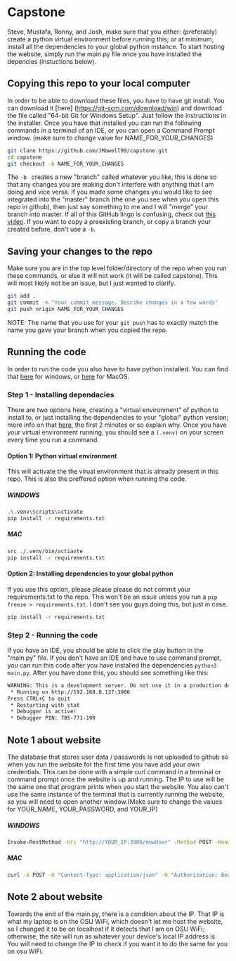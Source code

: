 # Capstone
Steve, Mustafa, Ronny, and Josh, make sure that you either: (preferably) create a python virtual environment before running this; or at minimum, install all the dependencies to your global python instance.  To start hosting the website, simply run the main.py file once you have installed the depencies (instuctions below).

## Copying this repo to your local computer
In order to be able to download these files, you have to have git install. You can download it [here] (https://git-scm.com/download/win) and download the file called "64-bit Git for Windows Setup".  Just follow the instructions in the installer.  Once you have that installed you can run the following commands in a terminal of an IDE, or you can open a Command Prompt window. (make sure to change value for NAME_FOR_YOUR_CHANGES)
```bash
git clone https://github.com/JMowell99/capstone.git
cd capstone
git checkout -b NAME_FOR_YOUR_CHANGES
```

The ```-b ``` creates a new "branch" called whatever you like, this is done so that any changes you are making don't interfere with anything that I am doing and vice versa.  If you made some changes you would like to see integrated into the "master" branch (the one you see when you open this repo in github), then just say something to me and I will "merge" your branch into master. If all of this GitHub lingo is confusing, check out [this video](https://www.youtube.com/watch?v=j7YDbrS9I48&ab_channel=RobertChatfield).  If you want to copy a preexisting branch, or copy a branch your created before, don't use a ```-b```.

## Saving your changes to the repo
Make sure you are in the top level folder/directory of the repo when you run these commands, or else it will not work (it will be called capstone). This will most likely not be an issue, but I just wanted to clarify.
```bash
git add .
git commit -m "Your commit message. Descibe changes in a few words"
git push origin NAME_FOR_YOUR_CHANGES
```
NOTE: The name that you use for your ```git push``` has to exactly match the name you gave your branch when you copied the repo.

## Running the code
In order to run the code you also have to have python installed.  You can find that [here](https://www.python.org/downloads/windows/) for windows, or [here](https://www.python.org/downloads/macos/) for MacOS.
### Step 1 - Installing dependacies
There are two options here, creating a "virtual environment" of python to install to, or just installing the dependencies to your "global" python version; more info on that [here](https://www.youtube.com/watch?v=IAvAlS0CuxI&ab_channel=NeuralNine), the first 2 minutes or so explain why.  Once you have your virtual environment running, you should see a ```(.venv)``` on your screen every time you run a command.

#### Option 1: Python virtual environment
This will activate the the virual environment that is already present in this repo. This is also the preffered option when running the code.
##### WINDOWS
```bash
.\.venv\Scripts\activate
pip install -r requirements.txt
```
##### MAC
```bash
src ./.venv/bin/actiavte
pip install -r requirements.txt
```

#### Option 2: Installing dependencies to your global python
If you use this option, please please please do not commit your requirements.txt to the repo.  This won't be an issue unless you run a ```pip freeze > requirements.txt```. I don't see you guys doing this, but just in case.
```bash
pip install -r requirements.txt
```
### Step 2 - Running the code
If you have an IDE, you should be able to click the play button in the "main.py" file. If you don't have an IDE and have to use command prompt, you can run this code after you have installed the dependencies
```python3 main.py```.
After you have done this, you should see something like this:
```bash
WARNING: This is a development server. Do not use it in a production deployment. Use a production WSGI server instead.
 * Running on http://192.168.0.137:3906
Press CTRL+C to quit
 * Restarting with stat
 * Debugger is active!
 * Debugger PIN: 785-771-199
 ```

## Note 1 about website
The database that stores user data / passwords is not uploaded to github so when you run the website for the first time you have add your own credentials. This can be done with a simple curl command in a terminal or command prompt once the website is up and running. The IP to use will be the same one that program prints when you start the website.  You also can't use the same instance of the terminal that is currently running the website, so you will need to open another window.(Make sure to change the values for YOUR_NAME, YOUR_PASSWORD, and YOUR_IP)
##### WINDOWS
```bash
Invoke-RestMethod -Uri "http://YOUR_IP:3906/newUser" -Method POST -Headers @{ "Content-Type" = "application/json"; "Authorization" = "Bearer ECE3906" } -Body '{"username": "YOUR_NAME", "password": "YOUR_PASSWORD"}'
```
##### MAC
```bash
curl -X POST -H "Content-Type: application/json" -H "Authorization: Bearer ECE3906" -d '{"username": "YOUR_NAME", "password": "YOUR_PASSWORD"}' http://YOUR_IP:3906/newUser
```
## Note 2 about website
Towards the end of the main.py, there is a condition about the IP. That IP is what my laptop is on the OSU WiFi, which doesn't let me host the website, so I changed it to be on localhost if it detects that I am on OSU WiFi; otherwise, the site will run as whatever your device's local IP address is.  You will need to change the IP to check if you want it to do the same for you on osu WiFi.
